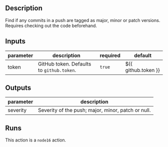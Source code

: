## Description

Find if any commits in a push are tagged as major, minor or patch versions. Requires checking out the code beforehand.

## Inputs

| parameter | description | required | default |
| - | - | - | - |
| token | GitHub token. Defaults to `github.token`. | `true` | ${{ github.token }} |


## Outputs

| parameter | description |
| - | - |
| severity | Severity of the push; major, minor, patch or null. |


## Runs

This action is a `node16` action.


